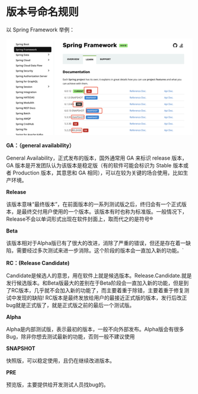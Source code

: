 # 版本号命名规则

以 Spring Framework 举例：

![image-20230915165053535](image/image-20230915165053535.png)

**GA：（general availability）**

General Availability，正式发布的版本，国外通常用 GA 来标识 release 版本，GA 版本是开发团队认为该版本是稳定版（有的软件可能会标识为 Stable 版本或者 Production 版本，其意思和 GA 相同），可以在较为关键的场合使用，比如生产环境。

**Release**

该版本意味“最终版本”，在前面版本的一系列测试版之后，终归会有一个正式版本，是最终交付用户使用的一个版本。该版本有时也称为标准版。一般情况下，Release不会以单词形式出现在软件封面上，取而代之的是符号®

**Beta**

该版本相对于Alpha版已有了很大的改进，消除了严重的错误，但还是存在着一缺陷，需要经过多次测试来进一步消除。这个阶段的版本会一直加入新的功能。`

**RC：(Release Candidate)**

Candidate是候选人的意思，用在软件上就是候选版本。Release.Candidate.就是发行候选版本。和Beta版最大的差别在于Beta阶段会一直加入新的功能，但是到了RC版本，几乎就不会加入新的功能了，而主要着重于除错，主要着重于修复测试中发现的缺陷! RC版本是最终发放给用户的最接近正式版的版本，发行后改正bug就是正式版了，就是正式版之前的最后一个测试版。

**Alpha**

Alpha是内部测试版，表示最初的版本，一般不向外部发布。Alpha版会有很多Bug，除非你想去测试最新的功能，否则一般不建议使用

**SNAPSHOT**

快照版，可以稳定使用，且仍在继续改进版本。

**PRE**

预览版，主要提供给开发测试人员找bug的。